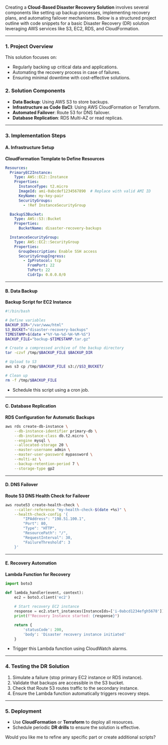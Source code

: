 Creating a **Cloud-Based Disaster Recovery Solution** involves several components like setting up backup processes, implementing recovery plans, and automating failover mechanisms. Below is a structured project outline with code snippets for a basic Disaster Recovery (DR) solution leveraging AWS services like S3, EC2, RDS, and CloudFormation. 

---

### **1. Project Overview**
This solution focuses on:
- Regularly backing up critical data and applications.
- Automating the recovery process in case of failures.
- Ensuring minimal downtime with cost-effective solutions.

### **2. Solution Components**
- **Data Backup**: Using AWS S3 to store backups.
- **Infrastructure as Code (IaC)**: Using AWS CloudFormation or Terraform.
- **Automated Failover**: Route 53 for DNS failover.
- **Database Replication**: RDS Multi-AZ or read replicas.

---

### **3. Implementation Steps**

#### **A. Infrastructure Setup**
**CloudFormation Template to Define Resources**
```yaml
Resources:
  PrimaryEC2Instance:
    Type: AWS::EC2::Instance
    Properties:
      InstanceType: t2.micro
      ImageId: ami-0abcdef1234567890  # Replace with valid AMI ID
      KeyName: my-key-pair
      SecurityGroups:
        - !Ref InstanceSecurityGroup

  BackupS3Bucket:
    Type: AWS::S3::Bucket
    Properties:
      BucketName: disaster-recovery-backups

  InstanceSecurityGroup:
    Type: AWS::EC2::SecurityGroup
    Properties:
      GroupDescription: Enable SSH access
      SecurityGroupIngress:
        - IpProtocol: tcp
          FromPort: 22
          ToPort: 22
          CidrIp: 0.0.0.0/0
```

---

#### **B. Data Backup**
**Backup Script for EC2 Instance**
```bash
#!/bin/bash

# Define variables
BACKUP_DIR="/var/www/html"
S3_BUCKET="disaster-recovery-backups"
TIMESTAMP=$(date +"%Y-%m-%d-%H-%M-%S")
BACKUP_FILE="backup-$TIMESTAMP.tar.gz"

# Create a compressed archive of the backup directory
tar -czvf /tmp/$BACKUP_FILE $BACKUP_DIR

# Upload to S3
aws s3 cp /tmp/$BACKUP_FILE s3://$S3_BUCKET/

# Clean up
rm -f /tmp/$BACKUP_FILE
```
- Schedule this script using a cron job.

---

#### **C. Database Replication**
**RDS Configuration for Automatic Backups**
```bash
aws rds create-db-instance \
    --db-instance-identifier primary-db \
    --db-instance-class db.t2.micro \
    --engine mysql \
    --allocated-storage 20 \
    --master-username admin \
    --master-user-password mypassword \
    --multi-az \
    --backup-retention-period 7 \
    --storage-type gp2
```

---

#### **D. DNS Failover**
**Route 53 DNS Health Check for Failover**
```bash
aws route53 create-health-check \
    --caller-reference "my-health-check-$(date +%s)" \
    --health-check-config '{
        "IPAddress": "198.51.100.1",
        "Port": 80,
        "Type": "HTTP",
        "ResourcePath": "/",
        "RequestInterval": 30,
        "FailureThreshold": 3
    }'
```

---

#### **E. Recovery Automation**
**Lambda Function for Recovery**
```python
import boto3

def lambda_handler(event, context):
    ec2 = boto3.client('ec2')
    
    # Start recovery EC2 instance
    response = ec2.start_instances(InstanceIds=['i-0abcd1234efgh5678'])
    print(f"Recovery Instance started: {response}")

    return {
        'statusCode': 200,
        'body': 'Disaster recovery instance initiated'
    }
```
- Trigger this Lambda function using CloudWatch alarms.

---

### **4. Testing the DR Solution**
1. Simulate a failure (stop primary EC2 instance or RDS instance).
2. Validate that backups are accessible in the S3 bucket.
3. Check that Route 53 routes traffic to the secondary instance.
4. Ensure the Lambda function automatically triggers recovery steps.

---

### **5. Deployment**
- Use **CloudFormation** or **Terraform** to deploy all resources.
- Schedule periodic **DR drills** to ensure the solution is effective.

Would you like me to refine any specific part or create additional scripts?